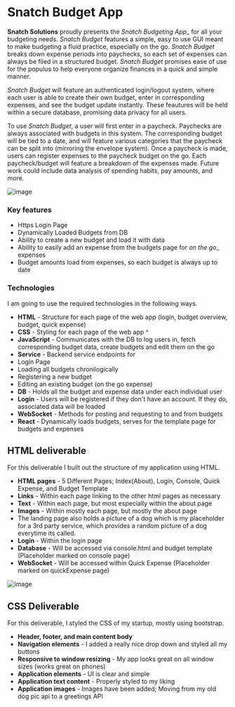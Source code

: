 # Snatch Budget App

  **Snatch Solutions** proudly presents the _Snatch Budgeting App__ for all your budgeting needs. _Snatch Budget_ features a simple, easy to use GUI meant to make budgeting a fluid practice, especially on the go. _Snatch Budget_ breaks down expense periods into paychecks, so each set of expenses can always be filed in a structured budget. _Snatch Budget_ promises ease of use for the populus to help everyone organize finances in a quick and simple manner.

  _Snatch Budget_ will feature an authenticated login/logout system, where each user is able to create their own budget, enter in corresponding expenses, and see the budget update instantly. These feautures will be held within a secure database, promising data privacy for all users.

  To use _Snatch Budget_, a user will first enter in a paycheck. Paychecks are always associated with budgets in this system. The corresponding budget will be tied to a date, and will feature various categories that the paycheck can be split into (mirroring the envelope system). Once a paycheck is made, users can register expenses to the paycheck budget on the go. Each paycheck/budget will feature a breakdown of the expenses made. Future work could include data analysis of spending habits, pay amounts, and more.

![image](https://github.com/Chaser2143/SnatchSolutions/assets/105551586/b6839700-19ad-416f-8e39-82f9c85086cc)

### Key features
- Https Login Page
- Dynamically Loaded Budgets from DB
- Ability to create a new budget and load it with data
- Ability to easily add an expense from the budgets page for _on the go__ expenses
- Budget amounts load from expenses, so each budget is always up to date

### Technologies

I am going to use the required technologies in the following ways.

- **HTML** - Structure for each page of the web app (login, budget overview, budget, quick expense)
- **CSS** - Styling for each page of the web app ^
- **JavaScript** - Communicates with the DB to log users in, fetch corresponding budget data, create budgets and edit them on the go
- **Service** - Backend service endpoints for
- Login Page
- Loading all budgets chronilogically
- Registering a new budget
- Editing an existing budget (on the go expense)
- **DB** - Holds all the budget and expense data under each individual user
- **Login** - Users will be registered if they don't have an account. If they do, associated data will be loaded
- **WebSocket** - Methods for posting and requesting to and from budgets
- **React** - Dynamically loads budgets, serves for the template page for budgets and expenses

## HTML deliverable

For this deliverable I built out the structure of my application using HTML.

- **HTML pages** - 5 Different Pages; Index(About), Login, Console, Quick Expense, and Budget Template
- **Links** - Within each page linking to the other html pages as necessary
- **Text** - Within each page, but most especially within the about page
- **Images** - Within mostly each page, but mostly the about page
- The landing page also holds a picture of a dog which is my placeholder for a 3rd party service, which provides a random picture of a dog everytime its called.
- **Login** - Within the login page
- **Database** - Will be accessed via console.html and budget template (Placeholder marked on console page)
- **WebSocket** - Will be accessed within Quick Expense (Placeholder marked on quickExpense page)

![image](https://github.com/Chaser2143/SnatchSolutions/assets/105551586/d409512d-5e20-4a57-923e-a88f9f6cd3d5)

## CSS Deliverable

For this deliverable, I styled the CSS of my startup, mostly using bootstrap.

- **Header, footer, and main content body**
- **Navigation elements** - I added a really nice drop down and styled all my buttons
- **Responsive to window resizing** - My app looks great on all window sizes (works great on phones)
- **Application elements** - UI is clear and simple
- **Application text content** - Properly styled to my liking
- **Application images** - Images have been added; Moving from my old dog pic api to a greetings API
